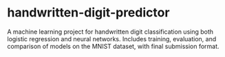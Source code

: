 # handwritten-digit-predictor
A machine learning project for handwritten digit classification using both logistic regression and neural networks. Includes training, evaluation, and comparison of models on the MNIST dataset, with final submission format.
